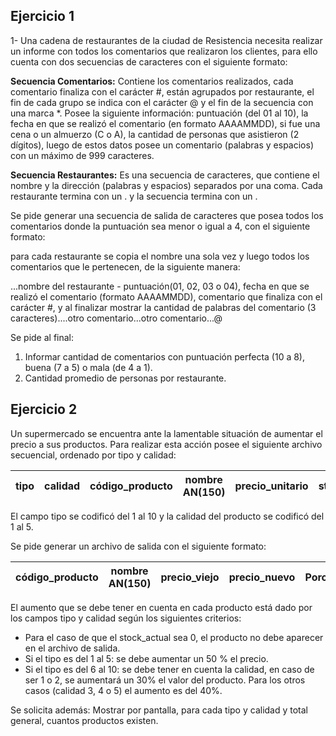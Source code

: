 ## Ejercicio 1
1- Una cadena de restaurantes de la ciudad de Resistencia necesita realizar un
informe con todos los comentarios que realizaron los clientes, para ello cuenta
con dos secuencias de caracteres con el siguiente formato:

**Secuencia Comentarios:**
Contiene los comentarios realizados, cada comentario finaliza con el carácter #,
están agrupados por restaurante, el fin de cada grupo se indica con el carácter @
y el fin de la secuencia con una marca *. Posee la siguiente información: puntuación
(del 01 al 10), la fecha en que se realizó el comentario (en formato AAAAMMDD), si
fue una cena o un almuerzo (C o A), la cantidad de personas que asistieron (2 dígitos),
luego de estos datos posee un comentario (palabras y espacios) con un máximo de 999 caracteres.

**Secuencia Restaurantes:**
Es una secuencia de caracteres, que contiene el nombre y la dirección (palabras y espacios)
separados por una coma. Cada restaurante termina con un . y la secuencia termina con un .

Se pide generar una secuencia de salida de caracteres que posea todos los comentarios donde
la puntuación sea menor o igual a 4, con el siguiente formato:

para cada restaurante se copia el nombre una sola vez y luego todos los comentarios que le
pertenecen, de la siguiente manera:

...nombre del restaurante - puntuación(01, 02, 03 o 04), fecha en que se realizó el comentario
(formato AAAAMMDD), comentario que finaliza con el carácter #, y al finalizar mostrar la cantidad
de palabras del comentario (3 caracteres)....otro comentario...otro comentario...@

Se pide al final:
1. Informar cantidad de comentarios con puntuación perfecta (10 a 8), buena (7 a 5) o mala (de 4 a 1).
2. Cantidad promedio de personas por restaurante.

## Ejercicio 2
Un supermercado se encuentra ante la lamentable situación de aumentar el precio a sus productos.
Para realizar esta acción posee el siguiente archivo secuencial, ordenado por tipo y calidad:

| tipo | calidad | código_producto | nombre AN(150) | precio_unitario | stock_actual |
|------|---------|-----------------|----------------|-----------------|--------------|

El campo tipo se codificó del 1 al 10 y la calidad del producto se codificó del 1 al 5.

Se pide generar un archivo de salida con el siguiente formato:

| código_producto | nombre AN(150) | precio_viejo | precio_nuevo | Porcentaje_de_aumento |
|-----------------|----------------|--------------|--------------|-----------------------|

El aumento que se debe tener en cuenta en cada producto está dado por los campos tipo y calidad
según los siguientes criterios:
- Para el caso de que el stock_actual sea 0, el producto no debe aparecer en el archivo de salida.
- Si el tipo es del 1 al 5: se debe aumentar un 50 % el precio.
- Si el tipo es del 6 al 10: se debe tener en cuenta la calidad, en caso de ser 1 o 2, se aumentará
un 30% el valor del producto. Para los otros casos (calidad 3, 4 o 5) el aumento es del 40%.

Se solicita además: Mostrar por pantalla, para cada tipo y calidad y total general, cuantos productos
existen.
